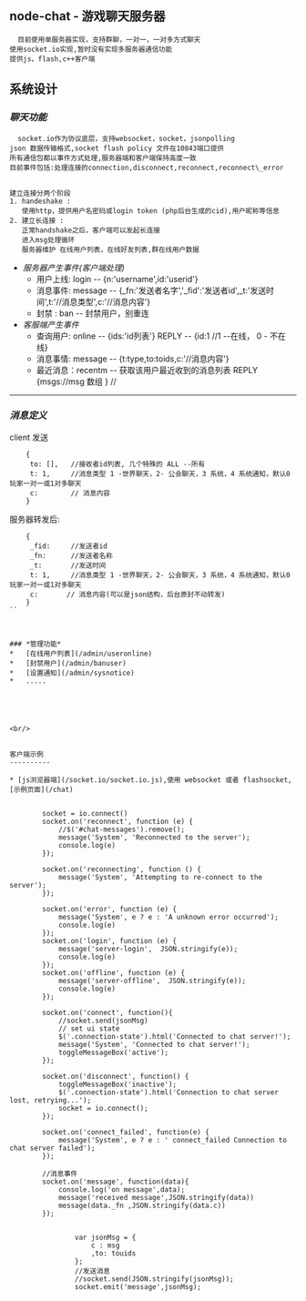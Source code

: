 node-chat -  游戏聊天服务器
----------------------------

      目前使用单服务器实现，支持群聊，一对一，一对多方式聊天
    使用socket.io实现,暂时没有实现多服务器通信功能
    提供js，flash,c++客户端

系统设计
---------------

### *聊天功能*
      socket.io作为协议底层，支持websocket，socket，jsonpolling
    json 数据传输格式,socket flash policy 文件在10843端口提供
    所有通信包都以事件方式处理,服务器端和客户端保持高度一致
    目前事件包括:处理连接的connection,disconnect,reconnect,reconnect\_error
 
  
    建立连接分两个阶段
    1. handeshake :
       使用http，提供用户名密码或login token (php后台生成的cid),用户昵称等信息
    2. 建立长连接 :
       正常handshake之后，客户端可以发起长连接
       进入msg处理循环
       服务器维护 在线用户列表，在线好友列表,群在线用户数据

   
+   _服务器产生事件(客户端处理)_
      * 用户上线: login     -- {n:'username',id:'userid'}
      *	消息事件: message   -- {\_fn:'发送者名字','\_fid':'发送者id',\_t:'发送时间',t:'//消息类型',c:'//消息内容'}
	  * 封禁    : ban       -- 封禁用户，别重连
+   _客服端产生事件_
      * 查询用户: online    -- {ids:'id列表'}   REPLY -- {id:1 //1 --在线， 0 - 不在线}
	  * 消息事情: message   -- {t:type,to:toids,c:'//消息内容'} 
	  * 最近消息：recentm   -- 获取该用户最近收到的消息列表 REPLY {msgs://msg 数组 } //

* * *


### *消息定义*

client 发送
```
    {
	 to: [],   //接收者id列表, 几个特殊的 ALL --所有 
	 t: 1,     //消息类型 1 -世界聊天，2- 公会聊天，3 系统，4 系统通知，默认0 玩家一对一或1对多聊天
	 c:        // 消息内容        
    }
```

服务器转发后:
```
    {
	 _fid:     //发送者id
	 _fn:      //发送者名称
	 _t:       //发送时间
	 t: 1,     //消息类型 1 -世界聊天，2- 公会聊天，3 系统，4 系统通知，默认0 玩家一对一或1对多聊天
	 c:       // 消息内容(可以是json结构，后台原封不动转发)        
    }
``

 

### *管理功能*
*   [在线用户列表](/admin/useronline)
*	[封禁用户](/admin/banuser)
*	[设置通知](/admin/sysnotice)
*	.....





<br/>


客户端示例
----------

* [js浏览器端](/socket.io/socket.io.js),使用 websocket 或者 flashsocket,[示例页面](/chat)


```
			socket = io.connect()
			socket.on('reconnect', function (e) {
				//$('#chat-messages').remove();
				message('System', 'Reconnected to the server');
				console.log(e)
			});

			socket.on('reconnecting', function () {
				message('System', 'Attempting to re-connect to the server');
			});

			socket.on('error', function (e) {
				message('System', e ? e : 'A unknown error occurred');
				console.log(e)
			});
			socket.on('login', function (e) {
				message('server-login',  JSON.stringify(e));
				console.log(e)
			});
			socket.on('offline', function (e) {
				message('server-offline',  JSON.stringify(e));
				console.log(e)
			});

			socket.on('connect', function(){
				//socket.send(jsonMsg)
				// set ui state
				$('.connection-state').html('Connected to chat server!');
				message('System', 'Connected to chat server!');
				toggleMessageBox('active');
			});

			socket.on('disconnect', function() {
				toggleMessageBox('inactive');
				$('.connection-state').html('Connection to chat server lost, retrying...');        
				socket = io.connect();
			});

			socket.on('connect_failed', function(e) {
				message('System', e ? e : ' connect_failed Connection to chat server failed');
			});

            //消息事件
			socket.on('message', function(data){
				console.log('on message',data);
				message('received message',JSON.stringify(data))
				message(data._fn ,JSON.stringify(data.c))
			});

			
					var jsonMsg = {
						c : msg
						,to: touids
					};
					//发送消息
					//socket.send(JSON.stringify(jsonMsg));
					socket.emit('message',jsonMsg);
```
